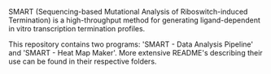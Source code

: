 SMART (Sequencing-based Mutational Analysis of Riboswitch-induced Termination) 
is a high-throughput method for generating ligand-dependent in vitro 
transcription termination profiles. 

This repository contains two programs: 'SMART - Data Analysis Pipeline' and 
'SMART - Heat Map Maker'. More extensive README's describing their use can be 
found in their respective folders.
